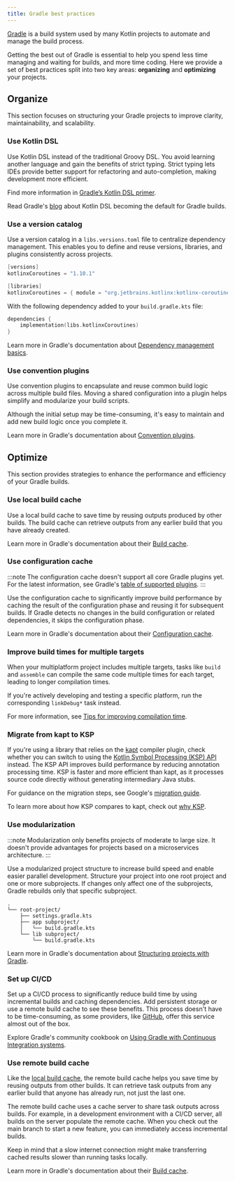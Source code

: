 ```yaml
---
title: Gradle best practices
---
```



[Gradle](https://docs.gradle.org/current/userguide/userguide.html) is a build system used by many Kotlin projects to automate
and manage the build process.

Getting the best out of Gradle is essential to help you spend less time managing and waiting for builds, and more time 
coding. Here we provide a set of best practices split into two key areas: **organizing** and **optimizing** your projects.

## Organize

This section focuses on structuring your Gradle projects to improve clarity, maintainability, and scalability.

### Use Kotlin DSL

Use Kotlin DSL instead of the traditional Groovy DSL. You avoid learning another language and gain the benefits of strict
typing. Strict typing lets IDEs provide better support for refactoring and auto-completion, making development more efficient.

Find more information in [Gradle’s Kotlin DSL primer](https://docs.gradle.org/current/userguide/kotlin_dsl.html).

Read Gradle's [blog](https://blog.gradle.org/kotlin-dsl-is-now-the-default-for-new-gradle-builds) about Kotlin DSL becoming
the default for Gradle builds.

### Use a version catalog

Use a version catalog in a `libs.versions.toml` file to centralize dependency management. This enables you to define and 
reuse versions, libraries, and plugins consistently across projects.

```kotlin
[versions]
kotlinxCoroutines = "1.10.1"

[libraries]
kotlinxCoroutines = { module = "org.jetbrains.kotlinx:kotlinx-coroutines-core", version.ref = "kotlinxCoroutines" }
```

With the following dependency added to your `build.gradle.kts` file:

```kotlin
dependencies {
    implementation(libs.kotlinxCoroutines)
}
```

Learn more in Gradle's documentation about [Dependency management basics](https://docs.gradle.org/current/userguide/dependency_management_basics.html#version_catalog).

### Use convention plugins



Use convention plugins to encapsulate and reuse common build logic across multiple build files. Moving a shared configuration
into a plugin helps simplify and modularize your build scripts.

Although the initial setup may be time-consuming, it's easy to maintain and add new build logic once you complete it.

Learn more in Gradle's documentation about [Convention plugins](https://docs.gradle.org/current/userguide/custom_plugins.html#sec:convention_plugins).

## Optimize

This section provides strategies to enhance the performance and efficiency of your Gradle builds.

### Use local build cache

Use a local build cache to save time by reusing outputs produced by other builds. The build cache can retrieve outputs from 
any earlier build that you have already created.

Learn more in Gradle's documentation about their [Build cache](https://docs.gradle.org/current/userguide/build_cache.html).

### Use configuration cache
:::note
The configuration cache doesn't support all core Gradle plugins yet. For the latest information, see Gradle's
[table of supported plugins](https://docs.gradle.org/current/userguide/configuration_cache.html#config_cache:plugins:core).
:::

Use the configuration cache to significantly improve build performance by caching the result of the configuration phase
and reusing it for subsequent builds. If Gradle detects no changes in the build configuration or related
dependencies, it skips the configuration phase.

Learn more in Gradle's documentation about their [Configuration cache](https://docs.gradle.org/current/userguide/configuration_cache.html).

### Improve build times for multiple targets

When your multiplatform project includes multiple targets, tasks like `build` and `assemble` can compile the same code 
multiple times for each target, leading to longer compilation times.

If you're actively developing and testing a specific platform, run the corresponding `linkDebug*` task instead.

For more information, see [Tips for improving compilation time](./native-improving-compilation-time.md#gradle-configuration).

### Migrate from kapt to KSP

If you're using a library that relies on the [kapt](./kapt.md) compiler plugin, check whether you can switch to using the [Kotlin Symbol Processing (KSP) API](./ksp-overview.md)
instead. The KSP API improves build performance by reducing annotation processing time. KSP is faster and more efficient
than kapt, as it processes source code directly without generating intermediary Java stubs.

For guidance on the migration steps, see Google's [migration guide](https://developer.android.com/build/migrate-to-ksp).

To learn more about how KSP compares to kapt, check out [why KSP](./ksp-why-ksp.md).

### Use modularization


:::note
Modularization only benefits projects of moderate to large size. It doesn't provide advantages for projects based
on a microservices architecture.
:::

Use a modularized project structure to increase build speed and enable easier parallel development. Structure your
project into one root project and one or more subprojects. If changes only affect one of the subprojects, Gradle
rebuilds only that specific subproject.

```none
.
└── root-project/
    ├── settings.gradle.kts
    ├── app subproject/
    │   └── build.gradle.kts
    └── lib subproject/
        └── build.gradle.kts
```

Learn more in Gradle's documentation about [Structuring projects with Gradle](https://docs.gradle.org/current/userguide/multi_project_builds.html).

### Set up CI/CD


Set up a CI/CD process to significantly reduce build time by using incremental builds and caching dependencies. Add 
persistent storage or use a remote build cache to see these benefits. This process doesn't have to be time-consuming, 
as some providers, like [GitHub](https://github.com/features/actions), offer this service almost out of the box.

Explore Gradle's community cookbook on [Using Gradle with Continuous Integration systems](https://cookbook.gradle.org/ci/).

### Use remote build cache


Like the [local build cache](#use-local-build-cache), the remote build cache helps you save time by reusing outputs
from other builds. It can retrieve task outputs from any earlier build that anyone has already run, not just the last one.

The remote build cache uses a cache server to share task outputs across builds. For example, in a development environment
with a CI/CD server, all builds on the server populate the remote cache. When you check out the main branch to 
start a new feature, you can immediately access incremental builds.

Keep in mind that a slow internet connection might make transferring cached results slower than running tasks locally.

Learn more in Gradle's documentation about their [Build cache](https://docs.gradle.org/current/userguide/build_cache.html).